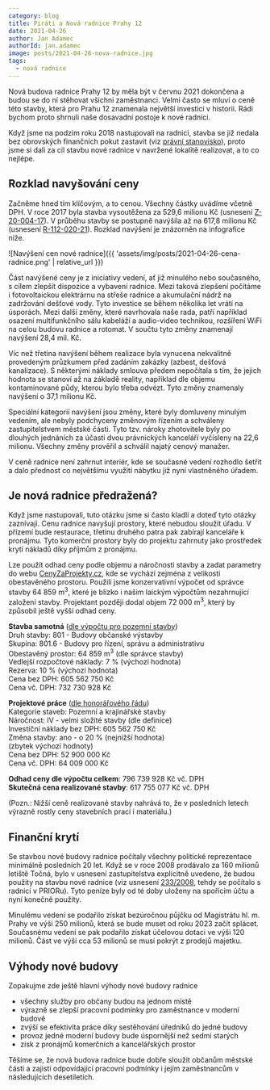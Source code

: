 ```yaml
---
category: blog
title: Piráti a Nová radnice Prahy 12
date: 2021-04-26
author: Jan Adamec
authorId: jan.adamec
image: posts/2021-04-26-nova-radnice.jpg
tags:
  - nová radnice
---
```


Nová budova radnice Prahy 12 by měla být v červnu 2021 dokončena a budou se do ní stěhovat všichni zaměstnanci. Velmi často se mluví o ceně této stavby, která pro Prahu 12 znamenala největší investici v historii. Rádi bychom proto shrnuli naše dosavadní postoje k nové radnici.

Když jsme na podzim roku 2018 nastupovali na radnici, stavba se již nedala bez obrovských finančních pokut zastavit (viz [právní stanovisko](https://www.praha12.cz/assets/File.ashx?id_org=80112&id_dokumenty=69505)), proto jsme si dali za cíl stavbu nové radnice v navržené lokalitě realizovat, a to co nejlépe.

## Rozklad navyšování ceny

Začněme hned tím klíčovým, a to cenou. Všechny částky uvádíme včetně DPH. V roce 2017 byla stavba vysoutěžena za 529,6 milionu Kč (usnesení [Z-20-004-17](https://www.praha12.cz/assets/File.ashx?id_org=80112&id_dokumenty=56019)). V průběhu stavby se postupně navýšila až na 617,8 milionu Kč (usnesení [R-112-020-21](https://www.praha12.cz/assets/File.ashx?id_org=80112&id_dokumenty=82169)). Rozklad navýšení je znázorněn na infografice níže.

![Navýšení cen nové radnice]({{ 'assets/img/posts/2021-04-26-cena-radnice.png' | relative_url }})

Část navýšené ceny je z iniciativy vedení, ať již minulého nebo současného, s cílem zlepšit dispozice a vybavení radnice. Mezi taková zlepšení počítáme i fotovoltaickou elektrárnu na střeše radnice a akumulační nádrž na zadržování dešťové vody. Tyto investice se během několika let vrátí na úsporách. 
Mezi další změny, které navrhovala naše rada, patří například osazení multifunkčního sálu kabeláží a audio-video technikou, rozšíření WiFi na celou budovu radnice a rotomat. V součtu tyto změny znamenají navýšení 28,4 mil. Kč.

Víc než třetina navýšení během realizace byla vynucena nekvalitně provedeným průzkumem před zadáním zakázky (azbest, dešťová kanalizace). S některými náklady smlouva předem nepočítala s tím, že jejich hodnota se stanoví až na základě reality, například dle objemu kontaminované půdy, kterou bylo třeba odvézt. Tyto změny znamenaly navýšení o 37,1 milionu Kč.

Speciální kategorií navýšení jsou změny, které byly domluveny minulým vedením, ale nebyly podchyceny změnovým řízením a schváleny zastupitelstvem městské části. Tyto tzv. nároky zhotovitele byly po dlouhých jednáních za účasti dvou právnických kanceláří vyčísleny na 22,6 milionu. Všechny změny prověřil a schválil najatý cenový manažer.

V ceně radnice není zahrnut interiér, kde se současné vedení rozhodlo šetřit a dalo přednost co největšímu využití nábytku již nyní vlastněného úřadem.

## Je nová radnice předražená?

Když jsme nastupovali, tuto otázku jsme si často kladli a doteď tyto otázky zaznívají. Cenu radnice navyšují prostory, které nebudou sloužit úřadu. V přízemí bude restaurace, třetinu druhého patra pak zabírají kanceláře k pronájmu. Tyto komerční prostory byly do projektu zahrnuty jako prostředek krytí nákladů díky příjmům z pronájmu. 

Lze použít odhad ceny podle objemu a náročnosti stavby a zadat parametry do webu [CenyZaProjekty.cz](https://www.cenyzaprojekty.cz), kde se vychází zejména z velikosti obestavěného prostoru. Použili jsme konzervativní výpočet od správce stavby 64&nbsp;859&nbsp;m<sup>3</sup>, které je blízko i našim laickým výpočtům nezahrnující založení stavby. Projektant později dodal objem 72&nbsp;000&nbsp;m<sup>3</sup>, který by způsobil ještě vyšší odhad ceny.

**Stavba samotná** ([dle výpočtu pro pozemní stavby](https://www.cenyzaprojekty.cz/kalkulace/pozemni-stavby))<br>
Druh stavby: 801 - Budovy občanské výstavby<br>
Skupina: 801.6 - Budovy pro řízení, správu a administrativu<br>
Obestavěný prostor: 64 859 m<sup>3</sup> (dle správce stavby)<br>
Vedlejší rozpočtové náklady: 7 % (výchozí hodnota)<br>
Rezerva: 10 % (výchozí hodnota)<br>
Cena bez DPH: 605 562 750 Kč<br>
Cena vč. DPH: 732 730 928 Kč

**Projektové práce** ([dle honorářového řádu](https://www.cenyzaprojekty.cz/kalkulace/honorarovy-rad))<br>
Kategorie staveb: Pozemní a krajinářské stavby<br>
Náročnost: IV - velmi složité stavby (dle definice)<br>
Investiční náklady bez DPH: 605 562 750 Kč<br>
Změna stavby: ano - o 20 % (nejnižší hodnota)<br>
(zbytek výchozí hodnoty)<br>
Cena bez DPH: 52 900 000 Kč<br>
Cena vč. DPH: 64 009 000 Kč

**Odhad ceny dle výpočtu celkem**: 796&nbsp;739&nbsp;928&nbsp;Kč vč. DPH<br>
**Skutečná cena realizované stavby**: 617&nbsp;755&nbsp;077&nbsp;Kč vč. DPH

(Pozn.: Nižší ceně realizované stavby nahrává to, že v posledních letech výrazně rostly ceny stavebních prací i materiálu.)

## Finanční krytí

Se stavbou nové budovy radnice počítaly všechny politické reprezentace minimálně posledních 20 let. Když se v roce 2008 prodávalo za 160 milionů letiště Točná, bylo v usnesení zastupitelstva explicitně uvedeno, že budou použity na stavbu nové radnice (viz usnesení [233/2008](https://www.praha12.cz/VismoOnline_ActionScripts/File.aspx?id_org=80112&id_dokumenty=6807), tehdy se počítalo s radnicí v PRIORu). Tyto peníze byly od té doby uloženy na spořícím účtu a nyní konečně použity.

Minulému vedení se podařilo získat bezúročnou půjčku od Magistrátu hl. m. Prahy ve výši 250 milionů, která se bude muset od roku 2023 začít splácet. Současnému vedení se pak podařilo získat účelovou dotaci ve výši 120 milionů. Část ve výši cca 53 milionů se musí pokrýt z prodejů majetku.

## Výhody nové budovy
Zopakujme zde ještě hlavní výhody nové budovy radnice
* všechny služby pro občany budou na jednom místě
* výrazně se zlepší pracovní podmínky pro zaměstnance v moderní budově
* zvýší se efektivita práce díky sestěhování úředníků do jedné budovy
* provoz jedné moderní budovy bude úspornější než sedmi starých
* zisk z pronájmů komerčních a kancelářských prostor

Těšíme se, že nová budova radnice bude dobře sloužit občanům městské části a zajistí odpovídající pracovní podmínky i jejím zaměstnancům v následujících desetiletích.


